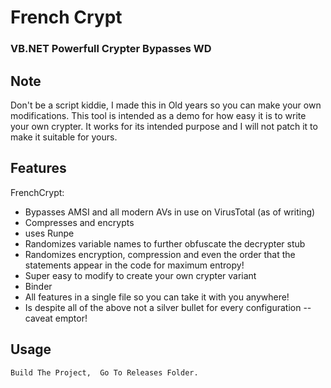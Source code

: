 # French Crypt
### VB.NET Powerfull Crypter Bypasses WD

## Note
Don't be a script kiddie, I made this in Old years so you can make your own modifications. This tool is intended as a demo for how easy it is to write your own crypter. It works for its intended purpose and I will not patch it to make it suitable for yours. 

## Features
FrenchCrypt:
* Bypasses AMSI and all modern AVs in use on VirusTotal (as of writing)
* Compresses and encrypts 
* uses Runpe
* Randomizes variable names to further obfuscate the decrypter stub
* Randomizes encryption, compression and even the order that the statements appear in the code for maximum entropy!
* Super easy to modify to create your own crypter variant
* Binder
* All features in a single file so you can take it with you anywhere!
* Is despite all of the above not a silver bullet for every configuration -- caveat emptor!

## Usage
```
Build The Project,  Go To Releases Folder. 
```
